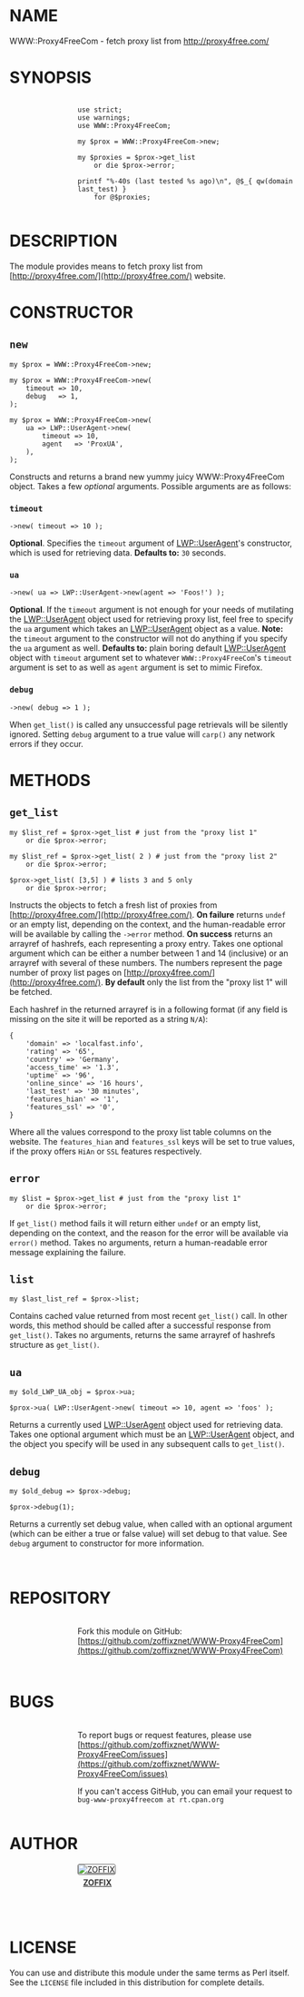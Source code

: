 # NAME

WWW::Proxy4FreeCom - fetch proxy list from http://proxy4free.com/

# SYNOPSIS

<div>
    <div style="display: table; height: 91px; background: url(http://zoffix.com/CPAN/Dist-Zilla-Plugin-Pod-Spiffy/icons/section-code.png) no-repeat left; padding-left: 120px;" ><div style="display: table-cell; vertical-align: middle;">
</div>

    use strict;
    use warnings;
    use WWW::Proxy4FreeCom;

    my $prox = WWW::Proxy4FreeCom->new;

    my $proxies = $prox->get_list
        or die $prox->error;

    printf "%-40s (last tested %s ago)\n", @$_{ qw(domain last_test) }
        for @$proxies;

<div>
    </div></div>
</div>

# DESCRIPTION

The module provides means to fetch proxy list
from [http://proxy4free.com/](http://proxy4free.com/) website.

# CONSTRUCTOR

## `new`

    my $prox = WWW::Proxy4FreeCom->new;

    my $prox = WWW::Proxy4FreeCom->new(
        timeout => 10,
        debug   => 1,
    );

    my $prox = WWW::Proxy4FreeCom->new(
        ua => LWP::UserAgent->new(
            timeout => 10,
            agent   => 'ProxUA',
        ),
    );

Constructs and returns a brand new yummy juicy WWW::Proxy4FreeCom
object. Takes a few _optional_ arguments. Possible arguments are
as follows:

### `timeout`

    ->new( timeout => 10 );

**Optional**. Specifies the `timeout` argument of [LWP::UserAgent](https://metacpan.org/pod/LWP::UserAgent)'s
constructor, which is used for retrieving data.
**Defaults to:** `30` seconds.

### `ua`

    ->new( ua => LWP::UserAgent->new(agent => 'Foos!') );

**Optional**. If the `timeout` argument is not enough for your needs
of mutilating the [LWP::UserAgent](https://metacpan.org/pod/LWP::UserAgent) object used for retrieving proxy list,
feel free
to specify the `ua` argument which takes an [LWP::UserAgent](https://metacpan.org/pod/LWP::UserAgent) object
as a value. **Note:** the `timeout` argument to the constructor will
not do anything if you specify the `ua` argument as well. **Defaults to:**
plain boring default [LWP::UserAgent](https://metacpan.org/pod/LWP::UserAgent) object with `timeout` argument
set to whatever `WWW::Proxy4FreeCom`'s `timeout` argument is
set to as well as `agent` argument is set to mimic Firefox.

### `debug`

    ->new( debug => 1 );

When `get_list()` is called any unsuccessful page retrievals will be
silently ignored. Setting `debug` argument to a true value will `carp()`
any network errors if they occur.

# METHODS

## `get_list`

    my $list_ref = $prox->get_list # just from the "proxy list 1"
        or die $prox->error;

    my $list_ref = $prox->get_list( 2 ) # just from the "proxy list 2"
        or die $prox->error;

    $prox->get_list( [3,5] ) # lists 3 and 5 only
        or die $prox->error;

Instructs the objects to fetch a fresh list of proxies from
[http://proxy4free.com/](http://proxy4free.com/). **On failure** returns `undef` or an
empty list, depending on the context, and the human-readable error
will be available by calling the `->error` method.
**On success** returns an arrayref of
hashrefs, each representing a proxy entry. Takes one optional argument which
can be either a number between 1 and 14 (inclusive) or an arrayref with
several of these numbers. The numbers represent the page number of
proxy list pages on [http://proxy4free.com/](http://proxy4free.com/).
**By default** only the list from the "proxy list 1" will be fetched.

Each hashref in the returned arrayref is in a following format
(if any field is missing on the site it will be reported as a string
`N/A`):

    {
        'domain' => 'localfast.info',
        'rating' => '65',
        'country' => 'Germany',
        'access_time' => '1.3',
        'uptime' => '96',
        'online_since' => '16 hours',
        'last_test' => '30 minutes',
        'features_hian' => '1',
        'features_ssl' => '0',
    }

Where all the values correspond to the proxy list table columns on
the website. The `features_hian` and `features_ssl` keys will be
set to true values, if the proxy offers `HiAn` or `SSL` features
respectively.

## `error`

    my $list = $prox->get_list # just from the "proxy list 1"
        or die $prox->error;

If `get_list()` method fails it will return
either `undef` or an empty list, depending on the context, and the reason
for the error will be available via `error()` method. Takes no arguments,
return a human-readable error message explaining the failure.

## `list`

    my $last_list_ref = $prox->list;

Contains cached value returned from most recent `get_list()` call.
In other words, this method should be called after a successful
response from `get_list()`. Takes no arguments, returns the
same arrayref of hashrefs structure as `get_list()`.

## `ua`

    my $old_LWP_UA_obj = $prox->ua;

    $prox->ua( LWP::UserAgent->new( timeout => 10, agent => 'foos' );

Returns a currently used [LWP::UserAgent](https://metacpan.org/pod/LWP::UserAgent) object used for retrieving
data. Takes one optional argument which must be an [LWP::UserAgent](https://metacpan.org/pod/LWP::UserAgent)
object, and the object you specify will be used in any subsequent calls
to `get_list()`.

## `debug`

    my $old_debug => $prox->debug;

    $prox->debug(1);

Returns a currently set debug value, when called with an optional argument
(which can be either a true or false value) will set debug to that value.
See `debug` argument to constructor for more information.

<div>
    <div style="background: url(http://zoffix.com/CPAN/Dist-Zilla-Plugin-Pod-Spiffy/icons/hr.png);height: 18px;"></div>
</div>

# REPOSITORY

<div>
    <div style="display: table; height: 91px; background: url(http://zoffix.com/CPAN/Dist-Zilla-Plugin-Pod-Spiffy/icons/section-github.png) no-repeat left; padding-left: 120px;" ><div style="display: table-cell; vertical-align: middle;">
</div>

Fork this module on GitHub:
[https://github.com/zoffixznet/WWW-Proxy4FreeCom](https://github.com/zoffixznet/WWW-Proxy4FreeCom)

<div>
    </div></div>
</div>

# BUGS

<div>
    <div style="display: table; height: 91px; background: url(http://zoffix.com/CPAN/Dist-Zilla-Plugin-Pod-Spiffy/icons/section-bugs.png) no-repeat left; padding-left: 120px;" ><div style="display: table-cell; vertical-align: middle;">
</div>

To report bugs or request features, please use
[https://github.com/zoffixznet/WWW-Proxy4FreeCom/issues](https://github.com/zoffixznet/WWW-Proxy4FreeCom/issues)

If you can't access GitHub, you can email your request
to `bug-www-proxy4freecom at rt.cpan.org`

<div>
    </div></div>
</div>

# AUTHOR

<div>
    <div style="display: table; height: 91px; background: url(http://zoffix.com/CPAN/Dist-Zilla-Plugin-Pod-Spiffy/icons/section-author.png) no-repeat left; padding-left: 120px;" ><div style="display: table-cell; vertical-align: middle;">
</div>

<div>
    <span style="display: inline-block; text-align: center;"> <a href="http://metacpan.org/author/ZOFFIX"> <img src="http://www.gravatar.com/avatar/328e658ab6b08dfb5c106266a4a5d065?d=http%3A%2F%2Fwww.gravatar.com%2Favatar%2F627d83ef9879f31bdabf448e666a32d5" alt="ZOFFIX" style="display: block; margin: 0 3px 5px 0!important; border: 1px solid #666; border-radius: 3px; "> <span style="color: #333; font-weight: bold;">ZOFFIX</span> </a> </span>
</div>

<div>
    </div></div>
</div>

# LICENSE

You can use and distribute this module under the same terms as Perl itself.
See the `LICENSE` file included in this distribution for complete
details.
